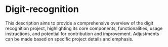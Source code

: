 # Digit-recognition
This description aims to provide a comprehensive overview of the digit recognition project, highlighting its core components, functionalities, usage instructions, and potential for contribution and improvement. Adjustments can be made based on specific project details and emphasis.
